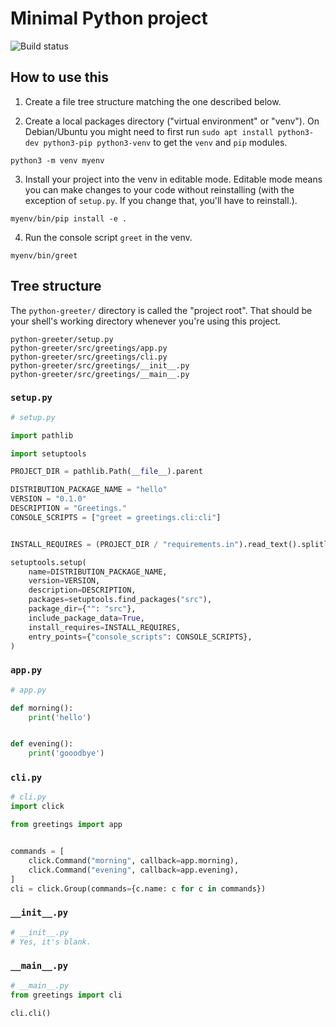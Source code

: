 # Minimal Python project

![Build status](https://img.shields.io/travis/com/energizah/minimal-python-project/master)

## How to use this

1. Create a file tree structure matching the one described below.

2. Create a local packages directory ("virtual environment" or "venv"). On Debian/Ubuntu you might need to first run `sudo apt install python3-dev python3-pip python3-venv` to get the `venv` and `pip` modules.

```
python3 -m venv myenv
```

3. Install your project into the venv in editable mode. Editable mode means you can make changes to your code without reinstalling (with the exception of `setup.py`. If you change that, you'll have to reinstall.).

```
myenv/bin/pip install -e .
```

4. Run the console script `greet` in the venv.

```
myenv/bin/greet
```

## Tree structure


The `python-greeter/` directory is called the "project root". That should be your shell's working directory whenever you're using this project.
```
python-greeter/setup.py
python-greeter/src/greetings/app.py
python-greeter/src/greetings/cli.py
python-greeter/src/greetings/__init__.py
python-greeter/src/greetings/__main__.py
```
### `setup.py`
```python
# setup.py

import pathlib

import setuptools

PROJECT_DIR = pathlib.Path(__file__).parent

DISTRIBUTION_PACKAGE_NAME = "hello"
VERSION = "0.1.0"
DESCRIPTION = "Greetings."
CONSOLE_SCRIPTS = ["greet = greetings.cli:cli"]


INSTALL_REQUIRES = (PROJECT_DIR / "requirements.in").read_text().splitlines()

setuptools.setup(
    name=DISTRIBUTION_PACKAGE_NAME,
    version=VERSION,
    description=DESCRIPTION,
    packages=setuptools.find_packages("src"),
    package_dir={"": "src"},
    include_package_data=True,
    install_requires=INSTALL_REQUIRES,
    entry_points={"console_scripts": CONSOLE_SCRIPTS},
)
```

### `app.py`
```python
# app.py

def morning():
    print('hello')


def evening():
    print('gooodbye')
```

### `cli.py`
```python
# cli.py
import click

from greetings import app


commands = [
    click.Command("morning", callback=app.morning),
    click.Command("evening", callback=app.evening),
]
cli = click.Group(commands={c.name: c for c in commands})
```

### `__init__.py`
```python
# __init__.py
# Yes, it's blank.
```

### `__main__.py`
```python
# __main__.py
from greetings import cli

cli.cli()
```

